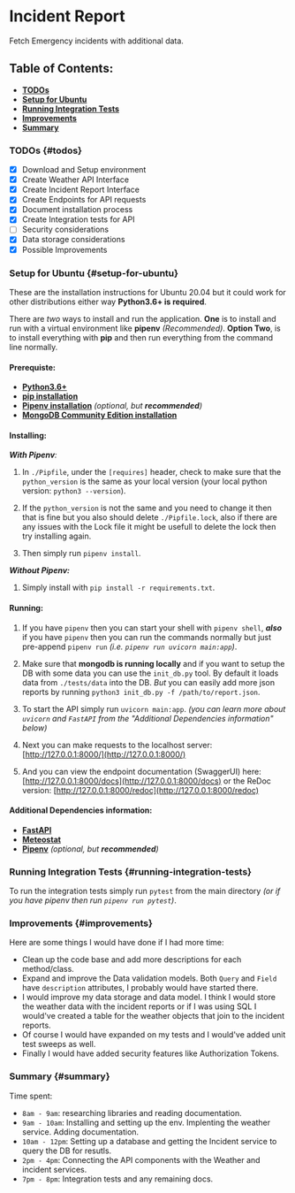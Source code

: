 # Incident Report

Fetch Emergency incidents with additional data.

## Table of Contents:

 * [**TODOs**](#todos)
 * [**Setup for Ubuntu**](#setup-for-ubuntu)
 * [**Running Integration Tests**](#running-integration-tests)
 * [**Improvements**](#improvements)
 * [**Summary**](#summary)

### TODOs {#todos}

 - [X] Download and Setup environment
 - [X] Create Weather API Interface
 - [X] Create Incident Report Interface
 - [X] Create Endpoints for API requests
 - [X] Document installation process
 - [X] Create Integration tests for API
 - [ ] Security considerations
 - [X] Data storage considerations
 - [X] Possible Improvements

### Setup for Ubuntu {#setup-for-ubuntu}

These are the installation instructions for Ubuntu 20.04 but it could work for other distributions either way **Python3.6+ is required**.

There are _two_ ways to install and run the application. **One** is to install and run with a virtual environment like **pipenv** _(Recommended)_. **Option Two**, is to install everything with **pip** and then run everything from the command line normally.

#### Prerequiste:

 * [**Python3.6+**](https://realpython.com/installing-python/)
 * [**pip installation**](https://linuxize.com/post/how-to-install-pip-on-ubuntu-20.04/)
 * [**Pipenv installation**](https://pipenv.pypa.io/en/latest/install/#pragmatic-installation-of-pipenv) _(optional, but **recommended**)_
 * [**MongoDB Community Edition installation**](https://docs.mongodb.com/manual/installation/)

#### Installing:

_**With Pipenv**:_

 1. In `./Pipfile`, under the `[requires]` header, check to make sure that the `python_version` is the same as your local version (your local python version: `python3 --version`).

 2. If the `python_version` is not the same and you need to change it then that is fine but you also should delete `./Pipfile.lock`, also if there are any issues with the Lock file it might be usefull to delete the lock then try installing again.

 3. Then simply run `pipenv install`.

_**Without Pipenv:**_

 1. Simply install with `pip install -r requirements.txt`.

#### Running:

 1. If you have `pipenv` then you can start your shell with `pipenv shell`, _**also**_ if you have `pipenv` then you can run the commands normally but just pre-append `pipenv run` _(i.e. `pipenv run uvicorn main:app`)_.

 2. Make sure that **mongodb is running locally** and if you want to setup the DB with some data you can use the `init_db.py` tool. By default it loads data from `./tests/data` into the DB. _But_ you can easily add more json reports by running `python3 init_db.py -f /path/to/report.json`.
 
 3. To start the API simply run `uvicorn main:app`. _(you can learn more about `uvicorn`  and `FastAPI` from the "Additional Dependencies information" below)_

 4. Next you can make requests to the localhost server: [http://127.0.0.1:8000/](http://127.0.0.1:8000/)

 5. And you can view the endpoint documentation (SwaggerUI) here: [http://127.0.0.1:8000/docs](http://127.0.0.1:8000/docs) or the ReDoc version: [http://127.0.0.1:8000/redoc](http://127.0.0.1:8000/redoc)

#### Additional Dependencies information:

 * [**FastAPI**](https://fastapi.tiangolo.com/)
 * [**Meteostat**](https://dev.meteostat.net/)
 * [**Pipenv**](https://pipenv.pypa.io/en/latest/) _(optional, but **recommended**)_

### Running Integration Tests {#running-integration-tests}

To run the integration tests simply run `pytest` from the main directory _(or if you have pipenv then run `pipenv run pytest`)_.

### Improvements {#improvements}

Here are some things I would have done if I had more time:

 * Clean up the code base and add more descriptions for each method/class.
 * Expand and improve the Data validation models. Both `Query` and `Field` have `description` attributes, I probably would have started there.
 * I would improve my data storage and data model. I think I would store the weather data with the incident reports or if I was using SQL I would've created a table for the weather objects that join to the incident reports.
 * Of course I would have expanded on my tests and I would've added unit test sweeps as well.
 * Finally I would have added security features like Authorization Tokens.


### Summary {#summary}

Time spent:
 * `8am - 9am`: researching libraries and reading documentation.
 * `9am - 10am`: Installing and setting up the env. Implenting the weather service. Adding documentation.
 * `10am - 12pm`: Setting up a database and getting the Incident service to query the DB for resutls.
 * `2pm - 4pm`: Connecting the API components with the Weather and incident services.
 * `7pm - 8pm`: Integration tests and any remaining docs.